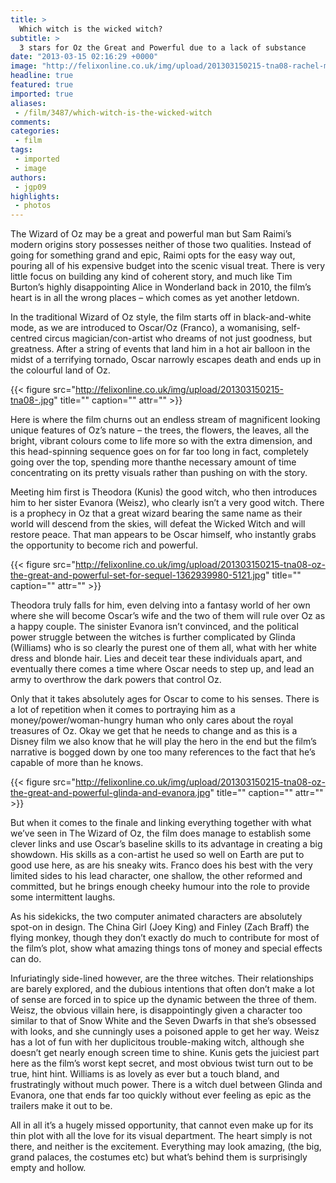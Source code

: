 ```yaml
---
title: >
  Which witch is the wicked witch?
subtitle: >
  3 stars for Oz the Great and Powerful due to a lack of substance
date: "2013-03-15 02:16:29 +0000"
image: "http://felixonline.co.uk/img/upload/201303150215-tna08-rachel-mila-oz-the-great-and-powerful-33254299-1080-810-1.jpg"
headline: true
featured: true
imported: true
aliases:
 - /film/3487/which-witch-is-the-wicked-witch
comments:
categories:
 - film
tags:
 - imported
 - image
authors:
 - jgp09
highlights:
 - photos
---
```


The Wizard of Oz may be a great and powerful man but Sam Raimi’s modern origins story possesses neither of those two qualities. Instead of going for something grand and epic, Raimi opts for the easy way out, pouring all of his expensive budget into the scenic visual treat. There is very little focus on building any kind of coherent story, and much like Tim Burton’s highly disappointing Alice in Wonderland back in 2010, the film’s heart is in all the wrong places – which comes as yet another letdown.

In the traditional Wizard of Oz style, the film starts off in black-and-white mode, as we are introduced to Oscar/Oz (Franco), a womanising, self-centred circus magician/con-artist who dreams of not just goodness, but greatness. After a string of events that land him in a hot air balloon in the midst of a terrifying tornado, Oscar narrowly escapes death and ends up in the colourful land of Oz.

{{< figure src="http://felixonline.co.uk/img/upload/201303150215-tna08-.jpg" title="" caption="" attr="" >}}

Here is where the film churns out an endless stream of magnificent looking unique features of Oz’s nature – the trees, the flowers, the leaves, all the bright, vibrant colours come to life more so with the extra dimension, and this head-spinning sequence goes on for far too long in fact, completely going over the top, spending more thanthe necessary amount of time concentrating on its pretty visuals rather than pushing on with the story.

Meeting him first is Theodora (Kunis) the good witch, who then introduces him to her sister Evanora (Weisz), who clearly isn’t a very good witch. There is a prophecy in Oz that a great wizard bearing the same name as their world will descend from the skies, will defeat the Wicked Witch and will restore peace. That man appears to be Oscar himself, who instantly grabs the opportunity to become rich and powerful.

{{< figure src="http://felixonline.co.uk/img/upload/201303150215-tna08-oz-the-great-and-powerful-set-for-sequel-1362939980-5121.jpg" title="" caption="" attr="" >}}

Theodora truly falls for him, even delving into a fantasy world of her own where she will become Oscar’s wife and the two of them will rule over Oz as a happy couple. The sinister Evanora isn’t convinced, and the political power struggle between the witches is further complicated by Glinda (Williams) who is so clearly the purest one of them all, what with her white dress and blonde hair. Lies and deceit tear these individuals apart, and eventually there comes a time where Oscar needs to step up, and lead an army to overthrow the dark powers that control Oz.

Only that it takes absolutely ages for Oscar to come to his senses. There is a lot of repetition when it comes to portraying him as a money/power/woman-hungry human who only cares about the royal treasures of Oz. Okay we get that he needs to change and as this is a Disney film we also know that he will play the hero in the end but the film’s narrative is bogged down by one too many references to the fact that he’s capable of more than he knows.

{{< figure src="http://felixonline.co.uk/img/upload/201303150215-tna08-oz-the-great-and-powerful-glinda-and-evanora.jpg" title="" caption="" attr="" >}}

But when it comes to the finale and linking everything together with what we’ve seen in The Wizard of Oz, the film does manage to establish some clever links and use Oscar’s baseline skills to its advantage in creating a big showdown. His skills as a con-artist he used so well on Earth are put to good use here, as are his sneaky wits. Franco does his best with the very limited sides to his lead character, one shallow, the other reformed and committed, but he brings enough cheeky humour into the role to provide some intermittent laughs.

As his sidekicks, the two computer animated characters are absolutely spot-on in design. The China Girl (Joey King) and Finley (Zach Braff) the flying monkey, though they don’t exactly do much to contribute for most of the film’s plot, show what amazing things tons of money and special effects can do.

Infuriatingly side-lined however, are the three witches. Their relationships are barely explored, and the dubious intentions that often don’t make a lot of sense are forced in to spice up the dynamic between the three of them. Weisz, the obvious villain here, is disappointingly given a character too similar to that of Snow White and the Seven Dwarfs in that she’s obsessed with looks, and she cunningly uses a poisoned apple to get her way. Weisz has a lot of fun with her duplicitous trouble-making witch, although she doesn’t get nearly enough screen time to shine. Kunis gets the juiciest part here as the film’s worst kept secret, and most obvious twist turn out to be true, hint hint. Williams is as lovely as ever but a touch bland, and frustratingly without much power. There is a witch duel between Glinda and Evanora, one that ends far too quickly without ever feeling as epic as the trailers make it out to be.

All in all it’s a hugely missed opportunity, that cannot even make up for its thin plot with all the love for its visual department. The heart simply is not there, and neither is the excitement. Everything may look amazing, (the big, grand palaces, the costumes etc) but what’s behind them is surprisingly empty and hollow.
